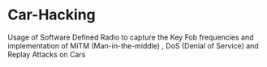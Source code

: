 # Car-Hacking
Usage of Software Defined Radio to capture the Key Fob frequencies and implementation of MiTM (Man-in-the-middle) , DoS (Denial of Service) and Replay Attacks on Cars


